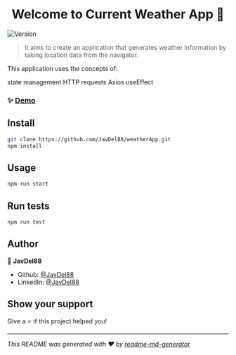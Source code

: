 <h1 align="center">Welcome to Current Weather App 👋</h1>
<p>
  <img alt="Version" src="https://img.shields.io/badge/version-0.1.0-blue.svg?cacheSeconds=2592000" />
</p>

>It aims to create an application that generates weather information by taking location data from the navigator.

This application uses the concepts of:

state management
HTTP requests
Axios
useEffect


### ✨ [Demo](https://weatherapptama88.netlify.app)

## Install

```sh
git clone https://github.com/JavDel88/weatherApp.git
npm install
```

## Usage

```sh
npm run start
```

## Run tests

```sh
npm run test
```

## Author

👤 **JavDel88**

* Github: [@JavDel88](https://github.com/JavDel88)
* LinkedIn: [@JavDel88](https://linkedin.com/in/JavDel88)

## Show your support

Give a ⭐️ if this project helped you!

***
_This README was generated with ❤️ by [readme-md-generator](https://github.com/kefranabg/readme-md-generator)_